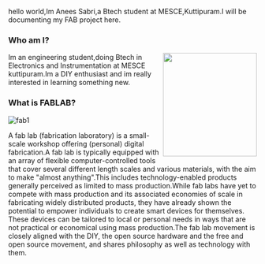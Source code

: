 hello world,Im Anees Sabri,a Btech student at MESCE,Kuttipuram.I will be documenting my  FAB project here.

### Who am I?
<img src="aneesabri.github.io/IMG_20170729_125428-min.jpg" height="210" width="190"
align="right">Im an engineering student,doing Btech in Electronics and Instrumentation at MESCE kuttipuram.Im a DIY enthusiast and im really interested in learning something new.








### What is FABLAB?
![fab1](https://user-images.githubusercontent.com/30663146/29808907-d9fbc848-8c4e-11e7-9109-e0ee64ba920a.png)


A fab lab (fabrication laboratory) is a small-scale workshop offering (personal) digital fabrication.A fab lab is typically equipped with an array of flexible computer-controlled tools that cover several different length scales and various materials, with the aim to make "almost anything".This includes technology-enabled products generally perceived as limited to mass production.While fab labs have yet to compete with mass production and its associated economies of scale in fabricating widely distributed products, they have already shown the potential to empower individuals to create smart devices for themselves. These devices can be tailored to local or personal needs in ways that are not practical or economical using mass production.The fab lab movement is closely aligned with the DIY, the open source hardware and the free and open source movement, and shares philosophy as well as technology with them.







